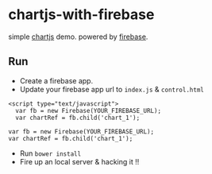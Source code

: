 # chartjs-with-firebase

simple [chartjs](http://www.chartjs.org/) demo. powered by [firebase](https://www.firebase.com).

## Run

* Create a firebase app.
* Update your firebase app url to `index.js` & `control.html`
```
<script type="text/javascript">
  var fb = new Firebase(YOUR_FIREBASE_URL);
  var chartRef = fb.child('chart_1');
```
```
var fb = new Firebase(YOUR_FIREBASE_URL);
var chartRef = fb.child('chart_1');
```
* Run `bower install`
* Fire up an local server & hacking it !!
